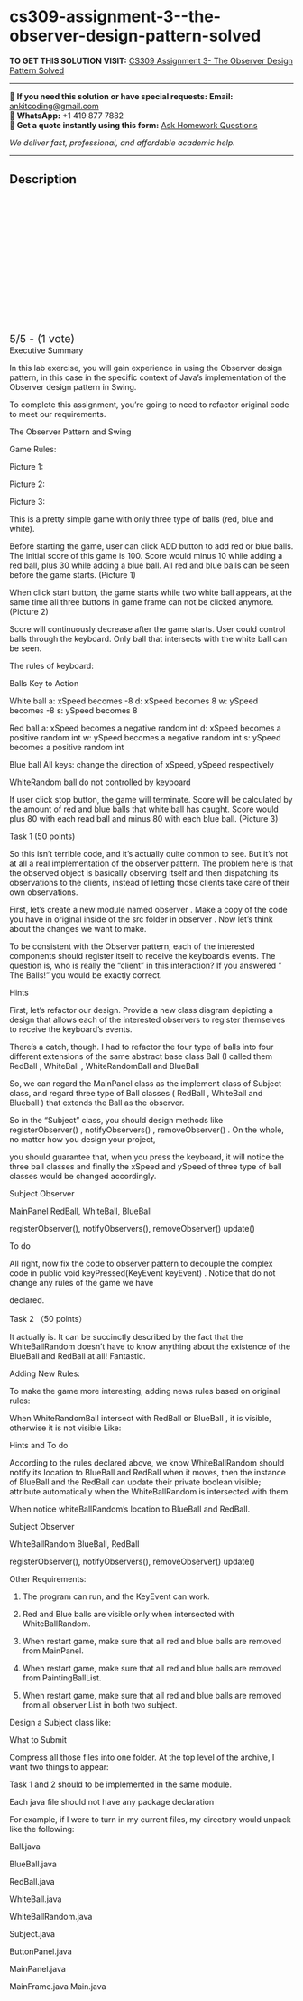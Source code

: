 # cs309-assignment-3--the-observer-design-pattern-solved
**TO GET THIS SOLUTION VISIT:** [CS309 Assignment 3- The Observer Design Pattern Solved](https://www.ankitcodinghub.com/product/cs309-the-observer-design-pattern-solved/)


---

📩 **If you need this solution or have special requests:** **Email:** ankitcoding@gmail.com  
📱 **WhatsApp:** +1 419 877 7882  
📄 **Get a quote instantly using this form:** [Ask Homework Questions](https://www.ankitcodinghub.com/services/ask-homework-questions/)

*We deliver fast, professional, and affordable academic help.*

---

<h2>Description</h2>



<div class="kk-star-ratings kksr-auto kksr-align-center kksr-valign-top" data-payload="{&quot;align&quot;:&quot;center&quot;,&quot;id&quot;:&quot;116238&quot;,&quot;slug&quot;:&quot;default&quot;,&quot;valign&quot;:&quot;top&quot;,&quot;ignore&quot;:&quot;&quot;,&quot;reference&quot;:&quot;auto&quot;,&quot;class&quot;:&quot;&quot;,&quot;count&quot;:&quot;1&quot;,&quot;legendonly&quot;:&quot;&quot;,&quot;readonly&quot;:&quot;&quot;,&quot;score&quot;:&quot;5&quot;,&quot;starsonly&quot;:&quot;&quot;,&quot;best&quot;:&quot;5&quot;,&quot;gap&quot;:&quot;4&quot;,&quot;greet&quot;:&quot;Rate this product&quot;,&quot;legend&quot;:&quot;5\/5 - (1 vote)&quot;,&quot;size&quot;:&quot;24&quot;,&quot;title&quot;:&quot;CS309 Assignment 3- The Observer Design Pattern Solved&quot;,&quot;width&quot;:&quot;138&quot;,&quot;_legend&quot;:&quot;{score}\/{best} - ({count} {votes})&quot;,&quot;font_factor&quot;:&quot;1.25&quot;}">

<div class="kksr-stars">

<div class="kksr-stars-inactive">
            <div class="kksr-star" data-star="1" style="padding-right: 4px">


<div class="kksr-icon" style="width: 24px; height: 24px;"></div>
        </div>
            <div class="kksr-star" data-star="2" style="padding-right: 4px">


<div class="kksr-icon" style="width: 24px; height: 24px;"></div>
        </div>
            <div class="kksr-star" data-star="3" style="padding-right: 4px">


<div class="kksr-icon" style="width: 24px; height: 24px;"></div>
        </div>
            <div class="kksr-star" data-star="4" style="padding-right: 4px">


<div class="kksr-icon" style="width: 24px; height: 24px;"></div>
        </div>
            <div class="kksr-star" data-star="5" style="padding-right: 4px">


<div class="kksr-icon" style="width: 24px; height: 24px;"></div>
        </div>
    </div>

<div class="kksr-stars-active" style="width: 138px;">
            <div class="kksr-star" style="padding-right: 4px">


<div class="kksr-icon" style="width: 24px; height: 24px;"></div>
        </div>
            <div class="kksr-star" style="padding-right: 4px">


<div class="kksr-icon" style="width: 24px; height: 24px;"></div>
        </div>
            <div class="kksr-star" style="padding-right: 4px">


<div class="kksr-icon" style="width: 24px; height: 24px;"></div>
        </div>
            <div class="kksr-star" style="padding-right: 4px">


<div class="kksr-icon" style="width: 24px; height: 24px;"></div>
        </div>
            <div class="kksr-star" style="padding-right: 4px">


<div class="kksr-icon" style="width: 24px; height: 24px;"></div>
        </div>
    </div>
</div>


<div class="kksr-legend" style="font-size: 19.2px;">
            5/5 - (1 vote)    </div>
    </div>
Executive Summary

In this lab exercise, you will gain experience in using the Observer design pattern, in this case in the specific context of Java’s implementation of the Observer design pattern in Swing.

To complete this assignment, you’re going to need to refactor original code to meet our requirements.

The Observer Pattern and Swing

Game Rules:

Picture 1:

Picture 2:

Picture 3:

This is a pretty simple game with only three type of balls (red, blue and white).

Before starting the game, user can click ADD button to add red or blue balls. The initial score of this game is 100. Score would minus 10 while adding a red ball, plus 30 while adding a blue ball. All red and blue balls can be seen before the game starts. (Picture 1)

When click start button, the game starts while two white ball appears, at the same time all three buttons in game frame can not be clicked anymore. (Picture 2)

Score will continuously decrease after the game starts. User could control balls through the keyboard. Only ball that intersects with the white ball can be seen.

The rules of keyboard:

Balls Key to Action

White ball a: xSpeed becomes -8 d: xSpeed becomes 8 w: ySpeed becomes -8 s: ySpeed becomes 8

Red ball a: xSpeed becomes a negative random int d: xSpeed becomes a positive random int w: ySpeed becomes a negative random int s: ySpeed becomes a positive random int

Blue ball All keys: change the direction of xSpeed, ySpeed respectively

WhiteRandom ball do not controlled by keyboard

If user click stop button, the game will terminate. Score will be calculated by the amount of red and blue balls that white ball has caught. Score would plus 80 with each read ball and minus 80 with each blue ball. (Picture 3)

Task 1 (50 points)

So this isn’t terrible code, and it’s actually quite common to see. But it’s not at all a real implementation of the observer pattern. The problem here is that the observed object is basically observing itself and then dispatching its observations to the clients, instead of letting those clients take care of their own observations.

First, let’s create a new module named observer . Make a copy of the code you have in original inside of the src folder in observer . Now let’s think about the changes we want to make.

To be consistent with the Observer pattern, each of the interested components should register itself to receive the keyboard’s events. The question is, who is really the “client” in this interaction? If you answered ” The Balls!” you would be exactly correct.

Hints

First, let’s refactor our design. Provide a new class diagram depicting a design that allows each of the interested observers to register themselves to receive the keyboard’s events.

There’s a catch, though. I had to refactor the four type of balls into four different extensions of the same abstract base class Ball (I called them RedBall , WhiteBall , WhiteRandomBall and BlueBall

So, we can regard the MainPanel class as the implement class of Subject class, and regard three type of Ball classes ( RedBall , WhiteBall and Blueball ) that extends the Ball as the observer.

So in the “Subject” class, you should design methods like registerObserver() , notifyObservers() , removeObserver() . On the whole, no matter how you design your project,

you should guarantee that, when you press the keyboard, it will notice the three ball classes and finally the xSpeed and ySpeed of three type of ball classes would be changed accordingly.

Subject Observer

MainPanel RedBall, WhiteBall, BlueBall

registerObserver(), notifyObservers(), removeObserver() update()

To do

All right, now fix the code to observer pattern to decouple the complex code in public void keyPressed(KeyEvent keyEvent) . Notice that do not change any rules of the game we have

declared.

Task 2 （50 points）

It actually is. It can be succinctly described by the fact that the WhiteBallRandom doesn’t have to know anything about the existence of the BlueBall and RedBall at all! Fantastic.

Adding New Rules:

To make the game more interesting, adding news rules based on original rules:

When WhiteRandomBall intersect with RedBall or BlueBall , it is visible, otherwise it is not visible Like:

Hints and To do

According to the rules declared above, we know WhiteBallRandom should notify its location to BlueBall and RedBall when it moves, then the instance of BlueBall and the RedBall can update their private boolean visible; attribute automatically when the WhiteBallRandom is intersected with them.

When notice whiteBallRandom’s location to BlueBall and RedBall.

Subject Observer

WhiteBallRandom BlueBall, RedBall

registerObserver(), notifyObservers(), removeObserver() update()

Other Requirements:

1. The program can run, and the KeyEvent can work.

2. Red and Blue balls are visible only when intersected with WhiteBallRandom.

3. When restart game, make sure that all red and blue balls are removed from MainPanel.

4. When restart game, make sure that all red and blue balls are removed from PaintingBallList.

5. When restart game, make sure that all red and blue balls are removed from all observer List in both two subject.

Design a Subject class like:

What to Submit

Compress all those files into one folder. At the top level of the archive, I want two things to appear:

Task 1 and 2 should to be implemented in the same module.

Each java file should not have any package declaration

For example, if I were to turn in my current files, my directory would unpack like the following:

Ball.java

BlueBall.java

RedBall.java

WhiteBall.java

WhiteBallRandom.java

Subject.java

ButtonPanel.java

MainPanel.java

MainFrame.java Main.java
